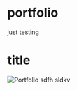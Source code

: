 # portfolio
just 
testing
# title
![Portfolio](https://user-images.githubusercontent.com/96523182/147078196-2525c6d7-4d54-41ad-9731-9744b2266e8f.jpg)
sdfh
sldkv
